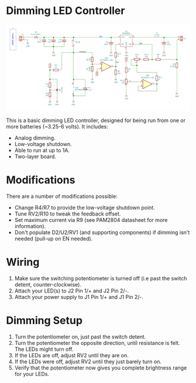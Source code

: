 # Dimming LED Controller

![Schematic Preview](./schematic.png)

This is a basic dimming LED controller, designed for being run from one or more batteries (~3.25-6 volts).  It includes:

- Analog dimming.
- Low-voltage shutdown.
- Able to run at up to 1A.
- Two-layer board.

# Modifications
There are a number of modifications possible:

- Change R4/R7 to provide the low-voltage shutdown point.
- Tune RV2/R10 to tweak the feedback offset.
- Set maximum current via R9 (see PAM2804 datasheet for more information).
- Don't populate D2/U2/RV1 (and supporting components) if dimming isn't needed (pull-up on EN needed).

# Wiring

1. Make sure the switching potentiometer is turned off (i.e past the switch detent, counter-clockwise).
2. Attach your LED(s) to J2 Pin 1/+ and J2 Pin 2/-.
3. Attach your power supply to J1 Pin 1/+ and J1 Pin 2/-.

# Dimming Setup

1. Turn the potentiometer on, just past the switch detent.
2. Turn the potentiometer the opposite direction, until resistance is felt.  The LEDs might turn off.
3. If the LEDs are off, adjust RV2 until they are on.
4. If the LEDs were off, adjust RV2 until they just barely turn on.
5. Verify that the potentiometer now gives you complete brightness range for your LEDs.
